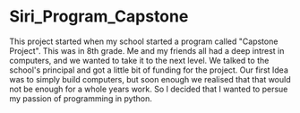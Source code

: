 # Siri_Program_Capstone
This project started when my school started a program called "Capstone Project". This was in 8th grade. Me and my friends all had a deep intrest in computers, and we wanted to take it to the next level. We talked to the school's principal and got a little bit of funding for the project.
Our first Idea was to simply build computers, but soon enough we realised that that would not be enough for a whole years work. So I decided that I wanted to persue my passion of programming in python.
